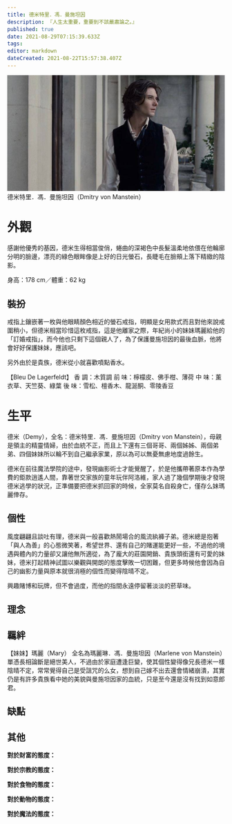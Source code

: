 ```yaml
---
title: 德米特里．馮．曼施坦因
description: 『人生太重要，重要到不該嚴肅論之。』
published: true
date: 2021-08-29T07:15:39.633Z
tags: 
editor: markdown
dateCreated: 2021-08-22T15:57:38.407Z
---
```



![880299.jpg](/880299.jpg)
德米特里．馮．曼施坦因（Dmitry von Manstein）

# 外觀
感謝他優秀的基因，德米生得相當俊俏，蜷曲的深褐色中長髮溫柔地依偎在他輪廓分明的臉邊，漂亮的綠色眼眸像是上好的日光螢石，長睫毛在臉頰上落下精緻的陰影。

身高：178 cm／體重：62 kg

## 裝扮
戒指上鑲嵌著一枚與他眼睛顏色相近的螢石戒指，明顯是女用款式而且對他來說戒圍稍小，但德米相當珍惜這枚戒指，這是他離家之際，年紀尚小的妹妹瑪麗給他的「訂婚戒指」，而今他也只剩下這個親人了，為了保護曼施坦因的最後血脈，他將會好好保護妹妹，應該吧。

另外由於是貴族，德米從小就喜歡噴點香水。

【Bleu De Lagerfeldt】
香 調：木質調
前 味：檸檬皮、佛手柑、薄荷
中 味：薰衣草、天竺葵、綠葉
後 味：雪松、檀香木、龍涎酮、零陵香豆

# 生平
德米（Demy），全名：德米特里．馮．曼施坦因（Dmitry von Manstein），母親是領主的精靈情婦，由於血統不正，而且上下還有三個哥哥、兩個姊姊、兩個弟弟、四個妹妹所以輪不到自己繼承家業，原以為可以無憂無慮地度過餘生。

德米在前往魔法學院的途中，發現幽影術士才能覺醒了，於是他攜帶著原本作為學費的鉅款逍遙人間，靠著世交家族的童年玩伴阿洛維，家人過了幾個學期後才發現德米逃學的狀況，正準備要把德米抓回家的時候，全家莫名自殺身亡，僅存么妹瑪麗倖存。

## 個性

風度翩翩且談吐有理，德米與一般喜歡熱鬧場合的風流紈褲子弟。德米總是抱著「與人為善」的心態微笑著，希望世界、還有自己的賭運能更好一些，不過他的境遇與體內的力量卻又讓他無所適從，為了龐大的莊園開銷、貴族頭銜還有可愛的妹妹，德米打起精神試圖以樂觀與開朗的態度擊敗一切困難，但更多時候他會因為自己的幽影力量與原本就很消極的個性而變得陰晴不定。

興趣賭博和玩牌，但不會過度，而他的指間永遠停留著淡淡的菸草味。

## 理念



## 羈絆

【妹妹】瑪麗（Mary）
全名為瑪麗琳．馮．曼施坦因（Marlene von Manstein）單憑長相論斷是絕世美人，不過由於家庭遭逢巨變，使其個性變得像兄長德米一樣陰晴不定，常常覺得自己是受詛咒的么女，想到自己嫁不出去還會情緒崩潰，其實仍是有許多貴族看中她的美貌與曼施坦因家的血統，只是至今還是沒有找到如意郎君。

## 缺點



## 其他
**對於財富的態度：**

**對於宗教的態度：**

**對於食物的態度：**

**對於動物的態度：**

**對於魔法的態度：**
